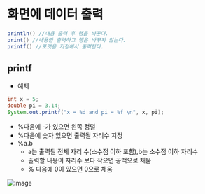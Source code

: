 # 화면에 데이터 출력

```java
println() //내용 출력 후 행을 바꾼다.
print() //내용만 출력하고 행은 바꾸지 않는다.
printf() //포맷을 지정해서 출력한다.
```

## printf
- 예제
```java
int x = 5;
double pi = 3.14;
System.out.printf("x = %d and pi = %f \n", x, pi);
```
  - %다음에 -가 있으면 왼쪽 정렬
  - %다음에 숫자 있으면 출력될 자리수 지정
  - %a.b
    - a는 출력될 전체 자리 수(소수점 이하 포함),b는 소수점 이하 자리수
    - 출력할 내용이 자리수 보다 작으면 공백으로 채움
    - % 다음에 0이 있으면 0으로 채움

![image](https://user-images.githubusercontent.com/73538957/113899834-2900a300-9808-11eb-946e-ebd1e9ce5dac.png)
